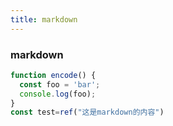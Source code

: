 ```yaml
---
title: markdown
---
```


<div >
  <div i-carbon-dicom-overlay class="text-4xl mb-6 m-auto" />
  <h3>markdown</h3>
</div>



```js
function encode() {
  const foo = 'bar';
  console.log(foo);
}
const test=ref("这是markdown的内容")
```
